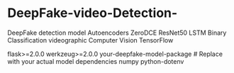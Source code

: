 # DeepFake-video-Detection-
DeepFake detection model Autoencoders ZeroDCE ResNet50 LSTM Binary Classification videographic Computer Vision TensorFlow 

flask>=2.0.0
werkzeug>=2.0.0
your-deepfake-model-package  # Replace with your actual model dependencies
numpy
python-dotenv
